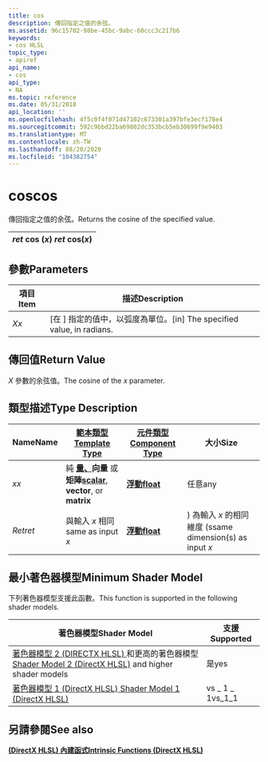 ```yaml
---
title: cos
description: 傳回指定之值的余弦。
ms.assetid: 96c15702-98be-45bc-9abc-60ccc3c217b6
keywords:
- cos HLSL
topic_type:
- apiref
api_name:
- cos
api_type:
- NA
ms.topic: reference
ms.date: 05/31/2018
api_location: ''
ms.openlocfilehash: 4f5c0f4f071d47102c673301a397bfe3ecf178e4
ms.sourcegitcommit: 592c9bbd22ba69802dc353bcb5eb30699f9e9403
ms.translationtype: MT
ms.contentlocale: zh-TW
ms.lasthandoff: 08/20/2020
ms.locfileid: "104382754"
---
```

# <a name="cos"></a><span data-ttu-id="326fa-104">cos</span><span class="sxs-lookup"><span data-stu-id="326fa-104">cos</span></span>

<span data-ttu-id="326fa-105">傳回指定之值的余弦。</span><span class="sxs-lookup"><span data-stu-id="326fa-105">Returns the cosine of the specified value.</span></span>



| <span data-ttu-id="326fa-106">*ret* cos (*x*) </span><span class="sxs-lookup"><span data-stu-id="326fa-106">*ret* cos(*x*)</span></span> |
|----------------|



 

## <a name="parameters"></a><span data-ttu-id="326fa-107">參數</span><span class="sxs-lookup"><span data-stu-id="326fa-107">Parameters</span></span>



| <span data-ttu-id="326fa-108">項目</span><span class="sxs-lookup"><span data-stu-id="326fa-108">Item</span></span>                                                   | <span data-ttu-id="326fa-109">描述</span><span class="sxs-lookup"><span data-stu-id="326fa-109">Description</span></span>                                        |
|--------------------------------------------------------|----------------------------------------------------|
| <span data-ttu-id="326fa-110"><span id="x"></span><span id="X"></span>*X*</span><span class="sxs-lookup"><span data-stu-id="326fa-110"><span id="x"></span><span id="X"></span>*x*</span></span><br/> | <span data-ttu-id="326fa-111">\[在 \] 指定的值中，以弧度為單位。</span><span class="sxs-lookup"><span data-stu-id="326fa-111">\[in\] The specified value, in radians.</span></span><br/> |



 

## <a name="return-value"></a><span data-ttu-id="326fa-112">傳回值</span><span class="sxs-lookup"><span data-stu-id="326fa-112">Return Value</span></span>

<span data-ttu-id="326fa-113">*X* 參數的余弦值。</span><span class="sxs-lookup"><span data-stu-id="326fa-113">The cosine of the *x* parameter.</span></span>

## <a name="type-description"></a><span data-ttu-id="326fa-114">類型描述</span><span class="sxs-lookup"><span data-stu-id="326fa-114">Type Description</span></span>



| <span data-ttu-id="326fa-115">Name</span><span class="sxs-lookup"><span data-stu-id="326fa-115">Name</span></span>  | [<span data-ttu-id="326fa-116">**範本類型**</span><span class="sxs-lookup"><span data-stu-id="326fa-116">**Template Type**</span></span>](dx-graphics-hlsl-intrinsic-functions.md)                                                  | [<span data-ttu-id="326fa-117">**元件類型**</span><span class="sxs-lookup"><span data-stu-id="326fa-117">**Component Type**</span></span>](dx-graphics-hlsl-intrinsic-functions.md) | <span data-ttu-id="326fa-118">大小</span><span class="sxs-lookup"><span data-stu-id="326fa-118">Size</span></span>                           |
|-------|----------------------------------------------------------------------------------------------------------------|----------------------------------------------------------------|--------------------------------|
| <span data-ttu-id="326fa-119">*x*</span><span class="sxs-lookup"><span data-stu-id="326fa-119">*x*</span></span>   | <span data-ttu-id="326fa-120">純 [**量、**](dx-graphics-hlsl-intrinsic-functions.md)**向量** 或 **矩陣**</span><span class="sxs-lookup"><span data-stu-id="326fa-120">[**scalar**](dx-graphics-hlsl-intrinsic-functions.md), **vector**, or **matrix**</span></span> | [<span data-ttu-id="326fa-121">**浮動**</span><span class="sxs-lookup"><span data-stu-id="326fa-121">**float**</span></span>](/windows/desktop/WinProg/windows-data-types)                        | <span data-ttu-id="326fa-122">任意</span><span class="sxs-lookup"><span data-stu-id="326fa-122">any</span></span>                            |
| <span data-ttu-id="326fa-123">*Ret*</span><span class="sxs-lookup"><span data-stu-id="326fa-123">*ret*</span></span> | <span data-ttu-id="326fa-124">與輸入 *x* 相同</span><span class="sxs-lookup"><span data-stu-id="326fa-124">same as input *x*</span></span>                                                                                              | [<span data-ttu-id="326fa-125">**浮動**</span><span class="sxs-lookup"><span data-stu-id="326fa-125">**float**</span></span>](/windows/desktop/WinProg/windows-data-types)                        | <span data-ttu-id="326fa-126">) 為輸入 *x* 的相同維度 (s</span><span class="sxs-lookup"><span data-stu-id="326fa-126">same dimension(s) as input *x*</span></span> |



 

## <a name="minimum-shader-model"></a><span data-ttu-id="326fa-127">最小著色器模型</span><span class="sxs-lookup"><span data-stu-id="326fa-127">Minimum Shader Model</span></span>

<span data-ttu-id="326fa-128">下列著色器模型支援此函數。</span><span class="sxs-lookup"><span data-stu-id="326fa-128">This function is supported in the following shader models.</span></span>



| <span data-ttu-id="326fa-129">著色器模型</span><span class="sxs-lookup"><span data-stu-id="326fa-129">Shader Model</span></span>                                                                       | <span data-ttu-id="326fa-130">支援</span><span class="sxs-lookup"><span data-stu-id="326fa-130">Supported</span></span> |
|------------------------------------------------------------------------------------|-----------|
| <span data-ttu-id="326fa-131">[著色器模型 2 (DIRECTX HLSL) ](dx-graphics-hlsl-sm2.md) 和更高的著色器模型</span><span class="sxs-lookup"><span data-stu-id="326fa-131">[Shader Model 2 (DirectX HLSL)](dx-graphics-hlsl-sm2.md) and higher shader models</span></span> | <span data-ttu-id="326fa-132">是</span><span class="sxs-lookup"><span data-stu-id="326fa-132">yes</span></span>       |
| [<span data-ttu-id="326fa-133">著色器模型 1 (DirectX HLSL) </span><span class="sxs-lookup"><span data-stu-id="326fa-133">Shader Model 1 (DirectX HLSL)</span></span>](dx-graphics-hlsl-sm1.md)                          | <span data-ttu-id="326fa-134">vs \_ 1 \_ 1</span><span class="sxs-lookup"><span data-stu-id="326fa-134">vs\_1\_1</span></span>  |



 

## <a name="see-also"></a><span data-ttu-id="326fa-135">另請參閱</span><span class="sxs-lookup"><span data-stu-id="326fa-135">See also</span></span>

<dl> <dt>

[<span data-ttu-id="326fa-136">**(DirectX HLSL) 內建函式**</span><span class="sxs-lookup"><span data-stu-id="326fa-136">**Intrinsic Functions (DirectX HLSL)**</span></span>](dx-graphics-hlsl-intrinsic-functions.md)
</dt> </dl>

 

